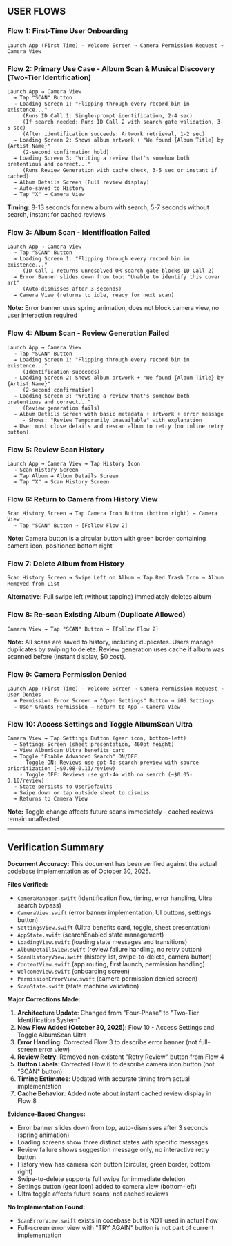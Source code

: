 ## USER FLOWS

### Flow 1: First-Time User Onboarding
```
Launch App (First Time) → Welcome Screen → Camera Permission Request → Camera View
```

### Flow 2: Primary Use Case - Album Scan & Musical Discovery (Two-Tier Identification)
```
Launch App → Camera View
  → Tap "SCAN" Button
  → Loading Screen 1: "Flipping through every record bin in existence..."
     (Runs ID Call 1: Single-prompt identification, 2-4 sec)
     (If search needed: Runs ID Call 2 with search gate validation, 3-5 sec)
     (After identification succeeds: Artwork retrieval, 1-2 sec)
  → Loading Screen 2: Shows album artwork + "We found {Album Title} by {Artist Name}"
     (2-second confirmation hold)
  → Loading Screen 3: "Writing a review that's somehow both pretentious and correct..."
     (Runs Review Generation with cache check, 3-5 sec or instant if cached)
  → Album Details Screen (Full review display)
  → Auto-saved to History
  → Tap "X" → Camera View
```

**Timing:** 8-13 seconds for new album with search, 5-7 seconds without search, instant for cached reviews

### Flow 3: Album Scan - Identification Failed
```
Launch App → Camera View
  → Tap "SCAN" Button
  → Loading Screen 1: "Flipping through every record bin in existence..."
     (ID Call 1 returns unresolved OR search gate blocks ID Call 2)
  → Error Banner slides down from top: "Unable to identify this cover art"
     (Auto-dismisses after 3 seconds)
  → Camera View (returns to idle, ready for next scan)
```

**Note:** Error banner uses spring animation, does not block camera view, no user interaction required

### Flow 4: Album Scan - Review Generation Failed
```
Launch App → Camera View
  → Tap "SCAN" Button
  → Loading Screen 1: "Flipping through every record bin in existence..."
     (Identification succeeds)
  → Loading Screen 2: Shows album artwork + "We found {Album Title} by {Artist Name}"
     (2-second confirmation)
  → Loading Screen 3: "Writing a review that's somehow both pretentious and correct..."
     (Review generation fails)
  → Album Details Screen with basic metadata + artwork + error message
     - Shows: "Review Temporarily Unavailable" with explanation
  → User must close details and rescan album to retry (no inline retry button)
```

### Flow 5: Review Scan History
```
Launch App → Camera View → Tap History Icon 
  → Scan History Screen 
  → Tap Album → Album Details Screen 
  → Tap "X" → Scan History Screen
```

### Flow 6: Return to Camera from History View
```
Scan History Screen → Tap Camera Icon Button (bottom right) → Camera View
  → Tap "SCAN" Button → [Follow Flow 2]
```

**Note:** Camera button is a circular button with green border containing camera icon, positioned bottom right

### Flow 7: Delete Album from History
```
Scan History Screen → Swipe Left on Album → Tap Red Trash Icon → Album Removed from List
```

**Alternative:** Full swipe left (without tapping) immediately deletes album

### Flow 8: Re-scan Existing Album (Duplicate Allowed)
```
Camera View → Tap "SCAN" Button → [Follow Flow 2]
```
**Note:** All scans are saved to history, including duplicates. Users manage duplicates by swiping to delete. Review generation uses cache if album was scanned before (instant display, $0 cost).

### Flow 9: Camera Permission Denied
```
Launch App (First Time) → Welcome Screen → Camera Permission Request → User Denies
  → Permission Error Screen → "Open Settings" Button → iOS Settings
  → User Grants Permission → Return to App → Camera View
```

### Flow 10: Access Settings and Toggle AlbumScan Ultra
```
Camera View → Tap Settings Button (gear icon, bottom-left)
  → Settings Screen (sheet presentation, 460pt height)
  → View AlbumScan Ultra benefits card
  → Toggle "Enable Advanced Search" ON/OFF
    - Toggle ON: Reviews use gpt-4o-search-preview with source prioritization (~$0.08-0.13/review)
    - Toggle OFF: Reviews use gpt-4o with no search (~$0.05-0.10/review)
  → State persists to UserDefaults
  → Swipe down or tap outside sheet to dismiss
  → Returns to Camera View
```

**Note:** Toggle change affects future scans immediately - cached reviews remain unaffected

---

## Verification Summary

**Document Accuracy:** This document has been verified against the actual codebase implementation as of October 30, 2025.

**Files Verified:**
- `CameraManager.swift` (identification flow, timing, error handling, Ultra search bypass)
- `CameraView.swift` (error banner implementation, UI buttons, settings button)
- `SettingsView.swift` (Ultra benefits card, toggle, sheet presentation)
- `AppState.swift` (searchEnabled state management)
- `LoadingView.swift` (loading state messages and transitions)
- `AlbumDetailsView.swift` (review failure handling, no retry button)
- `ScanHistoryView.swift` (history list, swipe-to-delete, camera button)
- `ContentView.swift` (app routing, first launch, permission handling)
- `WelcomeView.swift` (onboarding screen)
- `PermissionErrorView.swift` (camera permission denied screen)
- `ScanState.swift` (state machine validation)

**Major Corrections Made:**
1. **Architecture Update**: Changed from "Four-Phase" to "Two-Tier Identification System"
2. **New Flow Added (October 30, 2025)**: Flow 10 - Access Settings and Toggle AlbumScan Ultra
3. **Error Handling**: Corrected Flow 3 to describe error banner (not full-screen error view)
4. **Review Retry**: Removed non-existent "Retry Review" button from Flow 4
5. **Button Labels**: Corrected Flow 6 to describe camera icon button (not "SCAN" button)
6. **Timing Estimates**: Updated with accurate timing from actual implementation
7. **Cache Behavior**: Added note about instant cached review display in Flow 8

**Evidence-Based Changes:**
- Error banner slides down from top, auto-dismisses after 3 seconds (spring animation)
- Loading screens show three distinct states with specific messages
- Review failure shows suggestion message only, no interactive retry button
- History view has camera icon button (circular, green border, bottom right)
- Swipe-to-delete supports full swipe for immediate deletion
- Settings button (gear icon) added to camera view (bottom-left)
- Ultra toggle affects future scans, not cached reviews

**No Implementation Found:**
- `ScanErrorView.swift` exists in codebase but is NOT used in actual flow
- Full-screen error view with "TRY AGAIN" button is not part of current implementation